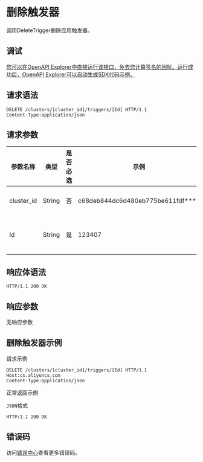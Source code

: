 # 删除触发器

调用DeleteTrigger删除应用触发器。

## 调试

[您可以在OpenAPI Explorer中直接运行该接口，免去您计算签名的困扰。运行成功后，OpenAPI Explorer可以自动生成SDK代码示例。](https://api.aliyun.com/#product=CS&api=DeleteTrigger&type=ROA&version=2015-12-15)

## 请求语法

```
DELETE /clusters/[cluster_id]/triggers/[Id] HTTP/1.1
Content-Type:application/json
```

## 请求参数

|参数名称|类型|是否必选|示例|说明|
|----|--|----|--|--|
|cluster\_id|String|否|c68deb844dc6d480eb775be611fdf\*\*\*\*|集群ID。 |
|Id|String|是|123407|触发器ID。 |

## 响应体语法

```
HTTP/1.1 200 OK
```

## 响应参数

无响应参数

## 删除触发器示例

请求示例

```
DELETE /clusters/[cluster_id]/triggers/[Id] HTTP/1.1
Host:cs.aliyuncs.com
Content-Type:application/json
```

正常返回示例

`JSON`格式

```
HTTP/1.1 200 OK
```

## 错误码

访问[错误中心](https://error-center.alibabacloud.com/status/product/CS)查看更多错误码。

